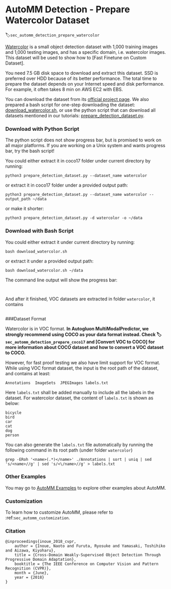 # AutoMM Detection - Prepare Watercolor Dataset
:label:`sec_automm_detection_prepare_watercolor`

[Watercolor](https://naoto0804.github.io/cross_domain_detection/) is a small object detection dataset with 1,000 training images and 1,000 testing images,
and has a specific domain, i.e. watercolor images. This dataset will be used to show how to \[Fast Finetune on Custom Dataset].

You need 7.5 GB disk space to download and extract this dataset. SSD is preferred over HDD because of its better performance.
The total time to prepare the dataset depends on your Internet speed and disk performance. For example, it often takes 8 min on AWS EC2 with EBS.

You can download the dataset from its [official project page](https://naoto0804.github.io/cross_domain_detection/).
We also prepared a bash script for one-step downloading the dataset: 
[download_watercolor.sh](https://github.com/awslabs/autogluon/blob/master/examples/automm/object_detection/download_watercolor.sh),
or use the python script that can download all datasets mentioned in our tutorials: [prepare_detection_dataset.py](https://github.com/awslabs/autogluon/blob/master/examples/automm/object_detection/prepare_detection_dataset.sh).

### Download with Python Script

The python script does not show progress bar, but is promised to work on all major platforms.
If you are working on a Unix system and wants progress bar, try the bash script!

You could either extract it in coco17 folder under current directory by running:

```
python3 prepare_detection_dataset.py --dataset_name watercolor
```

or extract it in coco17 folder under a provided output path:

```
python3 prepare_detection_dataset.py --dataset_name watercolor --output_path ~/data
```

or make it shorter:

```
python3 prepare_detection_dataset.py -d watercolor -o ~/data
```

### Download with Bash Script
You could either extract it under current directory by running:

```
bash download_watercolor.sh
```

or extract it under a provided output path:

```
bash download_watercolor.sh ~/data
```

The command line output will show the progress bar:

```


```

And after it finished, VOC datasets are extracted in folder `watercolor`, it contains

```

```

###Dataset Format

Watercolor is in VOC format. **In Autogluon MultiModalPredictor, we strongly recommend using COCO as your data format instead.
Check :label:`sec_automm_detection_prepare_coco17` and \[Convert VOC to COCO] for more information
about COCO dataset and how to convert a VOC dataset to COCO.**

However, for fast proof testing we also have limit support for VOC format.
While using VOC format dataset, the input is the root path of the dataset, and contains at least:

```
Annotations  ImageSets  JPEGImages labels.txt
```

Here `labels.txt` shall be added manually to include all the labels in the dataset. 
For watercolor dataset, the content of `labels.txt` is shown as below:

```
bicycle
bird
car
cat
dog
person
```

You can also generate the `labels.txt` file automatically by running the following command in its root path (under folder `watercolor`)

```
grep -ERoh '<name>(.*)</name>' ./Annotations | sort | uniq | sed 's/<name>//g' | sed 's/<\/name>//g' > labels.txt
```

### Other Examples

You may go to [AutoMM Examples](https://github.com/awslabs/autogluon/tree/master/examples/automm) to explore other examples about AutoMM.

### Customization
To learn how to customize AutoMM, please refer to :ref:`sec_automm_customization`.


### Citation
```
@inproceedings{inoue_2018_cvpr,
    author = {Inoue, Naoto and Furuta, Ryosuke and Yamasaki, Toshihiko and Aizawa, Kiyoharu},
    title = {Cross-Domain Weakly-Supervised Object Detection Through Progressive Domain Adaptation},
    booktitle = {The IEEE Conference on Computer Vision and Pattern Recognition (CVPR)},
    month = {June},
    year = {2018}
}
```